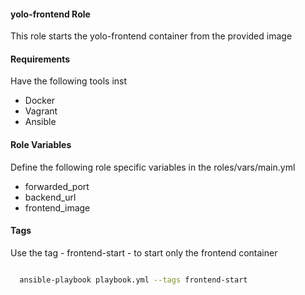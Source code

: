 #### yolo-frontend Role

This role starts the yolo-frontend container from the provided image

#### Requirements

Have the following tools inst

- Docker
- Vagrant
- Ansible

#### Role Variables

Define the following role specific variables in the roles/vars/main.yml

- forwarded_port
- backend_url
- frontend_image

#### Tags

Use the tag - frontend-start - to start only the frontend container

```bash

  ansible-playbook playbook.yml --tags frontend-start

```
